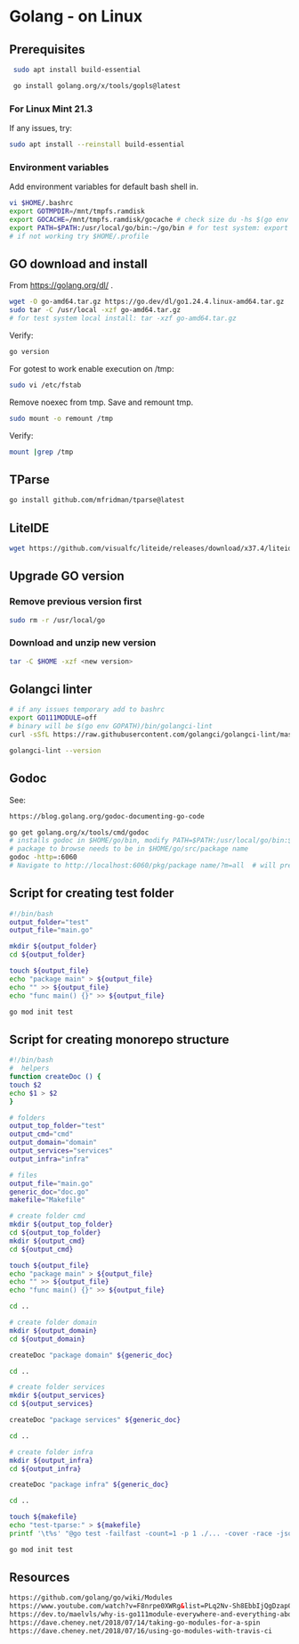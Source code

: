 # Golang - on Linux

## Prerequisites

```sh
 sudo apt install build-essential

 go install golang.org/x/tools/gopls@latest
```

### For Linux Mint 21.3

If any issues, try:

```sh
sudo apt install --reinstall build-essential
```

### Environment variables

Add environment variables for default bash shell in.

```sh
vi $HOME/.bashrc
export GOTMPDIR=/mnt/tmpfs.ramdisk
export GOCACHE=/mnt/tmpfs.ramdisk/gocache # check size du -hs $(go env GOCACHE)
export PATH=$PATH:/usr/local/go/bin:~/go/bin # for test system: export PATH=$PATH:$HOME/go/bin
# if not working try $HOME/.profile
```

## GO download and install

From https://golang.org/dl/ .

```sh
wget -O go-amd64.tar.gz https://go.dev/dl/go1.24.4.linux-amd64.tar.gz
sudo tar -C /usr/local -xzf go-amd64.tar.gz
# for test system local install: tar -xzf go-amd64.tar.gz
```

Verify:

```sh
go version
```

For gotest to work enable execution on /tmp:

```sh
sudo vi /etc/fstab
```

Remove noexec from tmp. Save and remount tmp.

```sh
sudo mount -o remount /tmp
```

Verify:

```sh
mount |grep /tmp
```

## TParse

```sh
go install github.com/mfridman/tparse@latest
```

## LiteIDE

```sh
wget https://github.com/visualfc/liteide/releases/download/x37.4/liteidex37.4.linux64-qt5.5.1.tar.gz
```

## Upgrade GO version

### Remove previous version first

```sh
sudo rm -r /usr/local/go
```

### Download and unzip new version

```sh
tar -C $HOME -xzf <new version>
```

## Golangci linter

```sh
# if any issues temporary add to bashrc
export GO111MODULE=off
# binary will be $(go env GOPATH)/bin/golangci-lint
curl -sSfL https://raw.githubusercontent.com/golangci/golangci-lint/master/install.sh | sh -s -- -b $(go env GOPATH)/bin v1.59.1

golangci-lint --version
```

## Godoc

See:  

```html
https://blog.golang.org/godoc-documenting-go-code
```

```sh
go get golang.org/x/tools/cmd/godoc  
# installs godoc in $HOME/go/bin, modify PATH=$PATH:/usr/local/go/bin:$HOME/go/bin
# package to browse needs to be in $HOME/go/src/package name
godoc -http=:6060
# Navigate to http://localhost:6060/pkg/package name/?m=all  # will present also data of unexported 

```

## Script for creating test folder

```sh
#!/bin/bash
output_folder="test"
output_file="main.go"

mkdir ${output_folder}
cd ${output_folder}

touch ${output_file}
echo "package main" > ${output_file}
echo "" >> ${output_file}
echo "func main() {}" >> ${output_file}

go mod init test 
```

## Script for creating monorepo structure

```sh
#!/bin/bash
#  helpers
function createDoc () {
touch $2
echo $1 > $2
}

# folders
output_top_folder="test"
output_cmd="cmd"
output_domain="domain"
output_services="services"
output_infra="infra"

# files
output_file="main.go"
generic_doc="doc.go"
makefile="Makefile"

# create folder cmd
mkdir ${output_top_folder}
cd ${output_top_folder}
mkdir ${output_cmd}
cd ${output_cmd}

touch ${output_file}
echo "package main" > ${output_file}
echo "" >> ${output_file}
echo "func main() {}" >> ${output_file}

cd ..

# create folder domain
mkdir ${output_domain}
cd ${output_domain}

createDoc "package domain" ${generic_doc}

cd ..

# create folder services
mkdir ${output_services}
cd ${output_services}

createDoc "package services" ${generic_doc}

cd ..

# create folder infra
mkdir ${output_infra}
cd ${output_infra}

createDoc "package infra" ${generic_doc}

cd ..

touch ${makefile}
echo "test-tparse:" > ${makefile}
printf '\t%s' "@go test -failfast -count=1 -p 1 ./... -cover -race -json | tparse -smallscreen" >> ${makefile}

go mod init test 
```

## Resources

```html
https://github.com/golang/go/wiki/Modules
https://www.youtube.com/watch?v=F8nrpe0XWRg&list=PLq2Nv-Sh8EbbIjQgDzapOFeVfv5bGOoPE&index=3&t=0s
https://dev.to/maelvls/why-is-go111module-everywhere-and-everything-about-go-modules-24k
https://dave.cheney.net/2018/07/14/taking-go-modules-for-a-spin
https://dave.cheney.net/2018/07/16/using-go-modules-with-travis-ci
```
